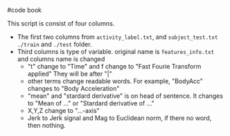 #code book

This script is consist of four columns.

* The first two columns from `activity_label.txt`, and `subject_test.txt` `./train` and `./test` folder.
* Third columns is type of variable. original name is `features_info.txt` and columns name is changed
	- "t" change to "Time" and f change to "Fast Fourie Transform applied" They will be after "|"
	- other terms change readable words. For example, "BodyAcc" changes to "Body Acceleration" 
	- "mean" and "stardard derivative" is on head of sentence. It changes to "Mean of ..." or "Stardard derivative of ..."
	- X,Y,Z change to "...-axis"
	- Jerk to Jerk signal and Mag to Euclidean norm, if there no word, then nothing.

